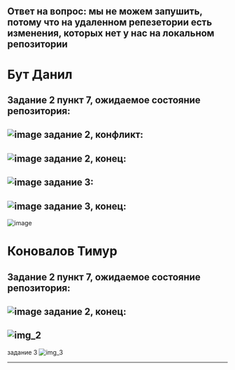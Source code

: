 Ответ на вопрос: мы не можем запушить, потому что на удаленном репезетории есть изменения, которых нет у нас на локальном репозитории
-----------
Бут Данил 
===========
Задание 2 пункт 7, ожидаемое состояние репозитория:
-----------
![image](https://github.com/CVanta/homework_git/assets/91778269/c57300ee-a12b-4ce9-aba9-b482994485aa)
задание 2, конфликт:
-----------
![image](https://github.com/CVanta/homework_git/assets/91778269/d4870a83-1f58-4cdb-acc6-33bb00584309)
задание 2, конец:
-----------
![image](https://github.com/CVanta/homework_git/assets/91778269/def7f1e4-1403-42a5-a635-248bd56e0447)
задание 3:
-----------
![image](https://github.com/CVanta/homework_git/assets/91778269/2903590b-9c9c-4039-94f3-46178e9ef784)
задание 3, конец:
-----------
![image](https://github.com/CVanta/homework_git/assets/91778269/0646c652-f902-4440-ae6c-e7c00222e7bc)

Коновалов Тимур
===========
Задание 2 пункт 7, ожидаемое состояние репозитория:
-----------
![image](https://github.com/CVanta/homework_git/assets/103268964/a921876f-228a-449f-a94b-431116795406)
задание 2, конец:
-----------
![img_2](https://github.com/CVanta/homework_git/assets/103268964/4ea141af-c79e-423d-824f-a9e6cf2eb9a5)
-----------
задание 3
![img_3](https://github.com/CVanta/homework_git/assets/103268964/c8a79e9c-cd64-4932-8697-2c7bba15c700)

-----------
